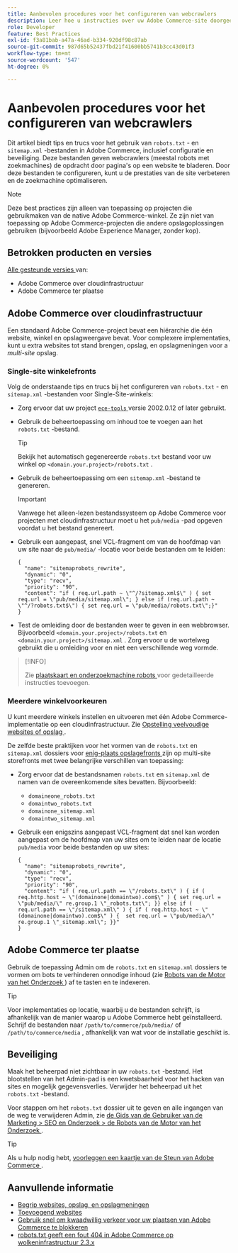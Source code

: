 ```yaml
---
title: Aanbevolen procedures voor het configureren van webcrawlers
description: Leer hoe u instructies over uw Adobe Commerce-site doorgeeft aan webcrawlers met de bestanden 'robots.txt' en 'sitemap.xml'.
role: Developer
feature: Best Practices
exl-id: f3a81bab-a47a-46ad-b334-920df98c87ab
source-git-commit: 987d65b52437fbd21f41600bb5741b3cc43d01f3
workflow-type: tm+mt
source-wordcount: '547'
ht-degree: 0%

---
```



# Aanbevolen procedures voor het configureren van webcrawlers

Dit artikel biedt tips en trucs voor het gebruik van `robots.txt` - en `sitemap.xml` -bestanden in Adobe Commerce, inclusief configuratie en beveiliging. Deze bestanden geven webcrawlers (meestal robots met zoekmachines) de opdracht door pagina&#39;s op een website te bladeren. Door deze bestanden te configureren, kunt u de prestaties van de site verbeteren en de zoekmachine optimaliseren.

>[!NOTE]
>
>Deze best practices zijn alleen van toepassing op projecten die gebruikmaken van de native Adobe Commerce-winkel. Ze zijn niet van toepassing op Adobe Commerce-projecten die andere opslagoplossingen gebruiken (bijvoorbeeld Adobe Experience Manager, zonder kop).

## Betrokken producten en versies

[ Alle gesteunde versies ](../../../release/versions.md) van:

- Adobe Commerce over cloudinfrastructuur
- Adobe Commerce ter plaatse

## Adobe Commerce over cloudinfrastructuur

Een standaard Adobe Commerce-project bevat een hiërarchie die één website, winkel en opslagweergave bevat. Voor complexere implementaties, kunt u extra websites tot stand brengen, opslag, en opslagmeningen voor a _multi-site_ opslag.

### Single-site winkelefronts

Volg de onderstaande tips en trucs bij het configureren van `robots.txt` - en `sitemap.xml` -bestanden voor Single-Site-winkels:

- Zorg ervoor dat uw project [`ece-tools` ](https://experienceleague.adobe.com/en/docs/commerce-cloud-service/user-guide/release-notes/ece-tools-package) versie 2002.0.12 of later gebruikt.
- Gebruik de beheertoepassing om inhoud toe te voegen aan het `robots.txt` -bestand.

  >[!TIP]
  >
  >Bekijk het automatisch gegenereerde `robots.txt` bestand voor uw winkel op `<domain.your.project>/robots.txt` .

- Gebruik de beheertoepassing om een `sitemap.xml` -bestand te genereren.

  >[!IMPORTANT]
  >
  >Vanwege het alleen-lezen bestandssysteem op Adobe Commerce voor projecten met cloudinfrastructuur moet u het `pub/media` -pad opgeven voordat u het bestand genereert.

- Gebruik een aangepast, snel VCL-fragment om van de hoofdmap van uw site naar de `pub/media/` -locatie voor beide bestanden om te leiden:

  ```vcl
  {
    "name": "sitemaprobots_rewrite",
    "dynamic": "0",
    "type": "recv",
    "priority": "90",
    "content": "if ( req.url.path ~ \"^/?sitemap.xml$\" ) { set req.url = \"pub/media/sitemap.xml\"; } else if (req.url.path ~ \"^/?robots.txt$\") { set req.url = \"pub/media/robots.txt\";}"
  }
  ```

- Test de omleiding door de bestanden weer te geven in een webbrowser. Bijvoorbeeld `<domain.your.project>/robots.txt` en `<domain.your.project>/sitemap.xml` . Zorg ervoor u de wortelweg gebruikt die u omleiding voor en niet een verschillende weg vormde.

>[!INFO]
>
>Zie [ plaatskaart en onderzoekmachine robots ](https://experienceleague.adobe.com/en/docs/commerce-cloud-service/user-guide/configure-store/robots-sitemap) voor gedetailleerde instructies toevoegen.


### Meerdere winkelvoorkeuren

U kunt meerdere winkels instellen en uitvoeren met één Adobe Commerce-implementatie op een cloudinfrastructuur. Zie [ Opstelling veelvoudige websites of opslag ](https://experienceleague.adobe.com/en/docs/commerce-cloud-service/user-guide/configure-store/multiple-sites).

De zelfde beste praktijken voor het vormen van de `robots.txt` en `sitemap.xml` dossiers voor [ enig-plaats opslagefronts ](#single-site-storefronts) zijn op multi-site storefronts met twee belangrijke verschillen van toepassing:

- Zorg ervoor dat de bestandsnamen `robots.txt` en `sitemap.xml` de namen van de overeenkomende sites bevatten. Bijvoorbeeld:
   - `domaineone_robots.txt`
   - `domaintwo_robots.txt`
   - `domainone_sitemap.xml`
   - `domaintwo_sitemap.xml`

- Gebruik een enigszins aangepast VCL-fragment dat snel kan worden aangepast om de hoofdmap van uw sites om te leiden naar de locatie `pub/media` voor beide bestanden op uw sites:

  ```vcl
  {
    "name": "sitemaprobots_rewrite",
    "dynamic": "0",
    "type": "recv",
    "priority": "90",
    "content": "if ( req.url.path == \"/robots.txt\" ) { if ( req.http.host ~ \"(domainone|domaintwo).com$\" ) { set req.url = \"pub/media/\" re.group.1 \"_robots.txt\"; }} else if ( req.url.path == \"/sitemap.xml\" ) { if ( req.http.host ~ \"(domainone|domaintwo).com$\" ) {  set req.url = \"pub/media/\" re.group.1 \"_sitemap.xml\"; }}"
  }
  ```

## Adobe Commerce ter plaatse

Gebruik de toepassing Admin om de `robots.txt` en `sitemap.xml` dossiers te vormen om bots te verhinderen onnodige inhoud (zie [ Robots van de Motor van het Onderzoek ](https://experienceleague.adobe.com/docs/commerce-admin/marketing/seo/seo-overview.html#search-engine-robots)) af te tasten en te indexeren.

>[!TIP]
>
>Voor implementaties op locatie, waarbij u de bestanden schrijft, is afhankelijk van de manier waarop u Adobe Commerce hebt geïnstalleerd. Schrijf de bestanden naar `/path/to/commerce/pub/media/` of `/path/to/commerce/media` , afhankelijk van wat voor de installatie geschikt is.

## Beveiliging

Maak het beheerpad niet zichtbaar in uw `robots.txt` -bestand. Het blootstellen van het Admin-pad is een kwetsbaarheid voor het hacken van sites en mogelijk gegevensverlies. Verwijder het beheerpad uit het `robots.txt` -bestand.

Voor stappen om het `robots.txt` dossier uit te geven en alle ingangen van de weg te verwijderen Admin, zie [ de Gids van de Gebruiker van de Marketing > SEO en Onderzoek > de Robots van de Motor van het Onderzoek ](https://experienceleague.adobe.com/docs/commerce-admin/marketing/seo/seo-overview.html#search-engine-robots).

>[!TIP]
>
>Als u hulp nodig hebt, [ voorleggen een kaartje van de Steun van Adobe Commerce ](https://experienceleague.adobe.com/docs/commerce-knowledge-base/kb/help-center-guide/magento-help-center-user-guide.html#submit-ticket).

## Aanvullende informatie

- [ Begrip websites, opslag, en opslagmeningen ](https://experienceleague.adobe.com/en/docs/commerce-cloud-service/user-guide/configure-store/best-practices)
- [ Toevoegend websites ](https://experienceleague.adobe.com/en/docs/commerce-admin/stores-sales/site-store/stores#add-websites)
- [ Gebruik snel om kwaadwillig verkeer voor uw plaatsen van Adobe Commerce te blokkeren ](https://experienceleague.adobe.com/en/docs/commerce-cloud-service/user-guide/cdn/custom-vcl-snippets/fastly-vcl-blocking)
- [ robots.txt geeft een fout 404 in Adobe Commerce op wolkeninfrastructuur 2.3.x ](https://experienceleague.adobe.com/docs/commerce-knowledge-base/kb/troubleshooting/miscellaneous/robots.txt-gives-404-error-magento-commerce-cloud-2.3.x.html)
